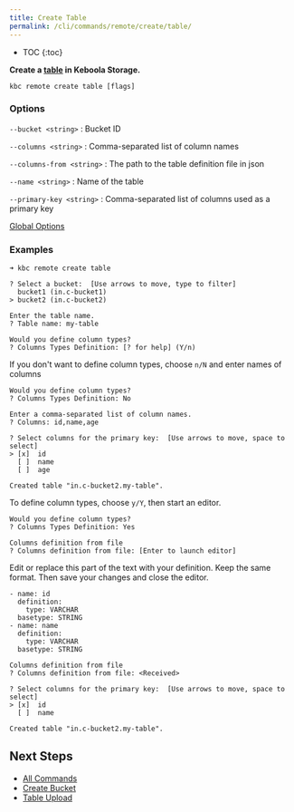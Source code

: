 ```yaml
---
title: Create Table
permalink: /cli/commands/remote/create/table/
---
```


* TOC
{:toc}

**Create a [table](https://help.keboola.com/storage/tables/) in Keboola Storage.**

```
kbc remote create table [flags]
```

### Options

`--bucket <string>`
: Bucket ID

`--columns <string>`
: Comma-separated list of column names

`--columns-from <string>`
: The path to the table definition file in json

`--name <string>`
: Name of the table

`--primary-key <string>`
: Comma-separated list of columns used as a primary key

[Global Options](/cli/commands/#global-options)

### Examples

```
➜ kbc remote create table

? Select a bucket:  [Use arrows to move, type to filter]
  bucket1 (in.c-bucket1)
> bucket2 (in.c-bucket2)

Enter the table name.
? Table name: my-table

Would you define column types?
? Columns Types Definition: [? for help] (Y/n)
```
If you don't want to define column types, choose `n/N` and enter names of columns
```
Would you define column types?
? Columns Types Definition: No

Enter a comma-separated list of column names.
? Columns: id,name,age

? Select columns for the primary key:  [Use arrows to move, space to select]
> [x]  id
  [ ]  name
  [ ]  age

Created table "in.c-bucket2.my-table".
```
To define column types, choose `y/Y`, then start an editor. 

```
Would you define column types?
? Columns Types Definition: Yes

Columns definition from file
? Columns definition from file: [Enter to launch editor]
```
Edit or replace this part of the text with your definition. Keep the same format. Then save your changes and close the editor.

```
- name: id
  definition:
    type: VARCHAR
  basetype: STRING
- name: name
  definition:
    type: VARCHAR
  basetype: STRING
```
```
Columns definition from file
? Columns definition from file: <Received>

? Select columns for the primary key:  [Use arrows to move, space to select]
> [x]  id
  [ ]  name

Created table "in.c-bucket2.my-table".
```

## Next Steps

- [All Commands](/cli/commands/)
- [Create Bucket](/cli/commands/remote/create/bucket/)
- [Table Upload](/cli/commands/remote/table/upload/)
